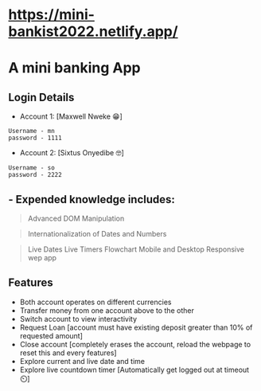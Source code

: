 # https://mini-bankist2022.netlify.app/

# A mini banking App

## Login Details
+ Account 1: [Maxwell Nweke 😁]
```
Username - mn
password - 1111
```
+ Account 2: [Sixtus Onyedibe 🤓]
```
Username - so
password - 2222
```
## - Expended knowledge includes:
> Advanced DOM Manipulation

> Internationalization of Dates and Numbers

> Live Dates
> Live Timers
> Flowchart
> Mobile and Desktop Responsive wep app

## Features
+ Both account operates on different currencies
+ Transfer money from one account above to the other
+ Switch account to view interactivity
+ Request Loan [account must have existing deposit greater than 10% of requested amount]
+ Close account [completely erases the account, reload the webpage to reset this and every features]
+ Explore current and live date and time
+ Explore live countdown timer [Automatically get logged out at timeout ⏲️]
